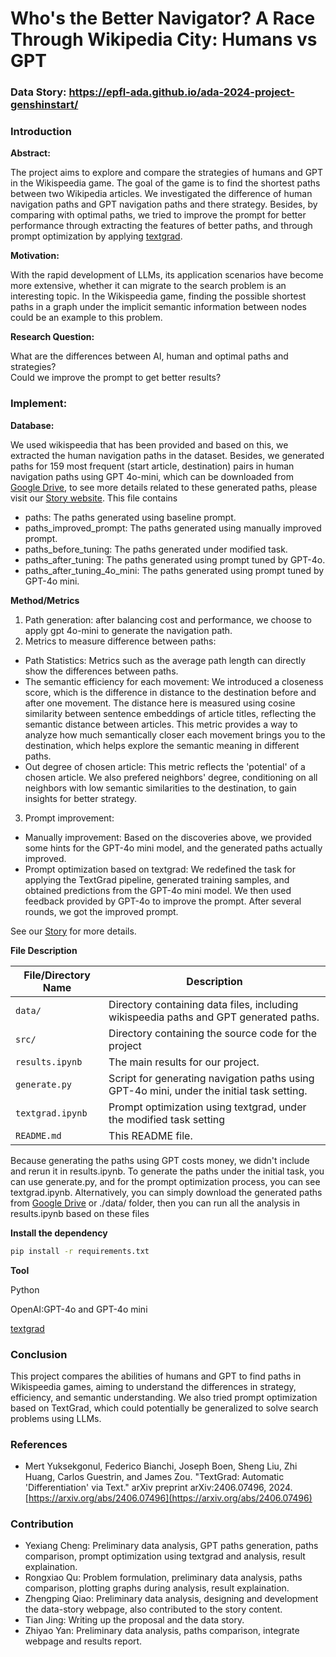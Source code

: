 # Who's the Better Navigator? A Race Through Wikipedia City: Humans vs GPT

### Data Story: https://epfl-ada.github.io/ada-2024-project-genshinstart/
### Introduction

**Abstract:**

The project aims to explore and compare the strategies of humans and GPT in the Wikispeedia game. The goal of the game is to find the shortest paths between two Wikipedia articles. We investigated the difference of human navigation paths and GPT navigation paths and there strategy. Besides, by comparing with optimal paths, we tried to improve the prompt for better performance through extracting the features of better paths, and through prompt optimization by applying [textgrad](https://arxiv.org/abs/2406.07496).

**Motivation:**

With the rapid development of LLMs, its application scenarios have become more extensive, whether it can migrate to the search problem is an interesting topic. In the Wikispeedia game, finding the possible shortest paths in a graph under the implicit semantic information between nodes could be an example to this problem.

**Research Question:**

What are the differences between AI, human and optimal paths and strategies?  
Could we improve the prompt to get better results?

### Implement: 

**Database:**

We used wikispeedia that has been provided and based on this, we extracted the human navigation paths in the dataset. Besides, we generated paths for 159 most frequent (start article, destination) pairs in human navigation paths using GPT 4o-mini, which can be downloaded from [Google Drive](https://drive.google.com/file/d/19cHamrMGMWwMOOKIl_zdv7Opp29B_gbG/view?usp=drive_link), to see more details related to these generated paths, please visit our [Story website](https://epfl-ada.github.io/ada-2024-project-genshinstart/).
This file contains
- paths: The paths generated using baseline prompt.
- paths_improved_prompt: The paths generated using manually improved prompt.
- paths_before_tuning: The paths generated under modified task.
- paths_after_tuning: The paths generated using prompt tuned by GPT-4o.
- paths_after_tuning_4o_mini: The paths generated using prompt tuned by GPT-4o mini.

**Method/Metrics**

1. Path generation: after balancing cost and performance, we choose to apply gpt 4o-mini to generate the navigation path. 
2. Metrics to measure difference between paths: 
- Path Statistics: Metrics such as the average path length can directly show the differences between paths.
- The semantic efficiency for each movement: We introduced a closeness score, which is the difference in distance to the destination before and after one movement. The distance here is measured using cosine similarity between sentence embeddings of article titles, reflecting the semantic distance between articles. This metric provides a way to analyze how much semantically closer each movement brings you to the destination, which helps explore the semantic meaning in different paths.
- Out degree of chosen article: This metric reflects the 'potential' of a chosen article. We also prefered neighbors' degree, conditioning on all neighbors with low semantic similarities to the destination, to gain insights for better strategy.
3. Prompt improvement: 
- Manually improvement: Based on the discoveries above, we provided some hints for the GPT-4o mini model, and the generated paths actually improved.
- Prompt optimization based on textgrad: We redefined the task for applying the TextGrad pipeline, generated training samples, and obtained predictions from the GPT-4o mini model. We then used feedback provided by GPT-4o to improve the prompt. After several rounds, we got the improved prompt.

See our [Story](https://epfl-ada.github.io/ada-2024-project-genshinstart/) for more details.

**File Description**

| File/Directory Name         | Description                                                                 |
| --------------------------- | --------------------------------------------------------------------------- |
| `data/`                     | Directory containing data files, including wikispeedia paths and GPT generated paths.                      |
| `src/`                      | Directory containing the source code for the project                       |
| `results.ipynb`          | The main results for our project. |
| `generate.py`          | Script for generating navigation paths using GPT-4o mini, under the initial task setting. |
| `textgrad.ipynb`          | Prompt optimization using textgrad, under the modified task setting |
| `README.md`                 | This README file.                                                           |

Because generating the paths using GPT costs money, we didn't include and rerun it in results.ipynb. To generate the paths under the initial task, you can use generate.py, and for the prompt optimization process, you can see textgrad.ipynb. Alternatively, you can simply download the generated paths from [Google Drive](https://drive.google.com/file/d/19cHamrMGMWwMOOKIl_zdv7Opp29B_gbG/view?usp=drive_link) or ./data/ folder, then you can run all the analysis in results.ipynb based on these files

**Install the dependency**
```bash
pip install -r requirements.txt
```

**Tool**

Python

OpenAI:GPT-4o and GPT-4o mini

[textgrad](https://arxiv.org/abs/2406.07496)
       

### Conclusion

This project compares the abilities of humans and GPT to find paths in Wikispeedia games, aiming to understand the differences in strategy, efficiency, and semantic understanding. We also tried prompt optimization based on TextGrad, which could potentially be generalized to solve search problems using LLMs.

### References

- Mert Yuksekgonul, Federico Bianchi, Joseph Boen, Sheng Liu, Zhi Huang, Carlos Guestrin, and James Zou. "TextGrad: Automatic 'Differentiation' via Text." arXiv preprint arXiv:2406.07496, 2024. [https://arxiv.org/abs/2406.07496](https://arxiv.org/abs/2406.07496)

### Contribution
- Yexiang Cheng: Preliminary data analysis, GPT paths generation, paths comparison, prompt optimization using textgrad and analysis, result explaination.
- Rongxiao Qu: Problem formulation, preliminary data analysis, paths comparison, plotting graphs during analysis, result explaination.
- Zhengping Qiao: Preliminary data analysis, designing and development the data-story webpage, also contributed to the story content.
- Tian Jing: Writing up the proposal and the data story.
- Zhiyao Yan: Preliminary data analysis, paths comparison, integrate webpage and results report.

